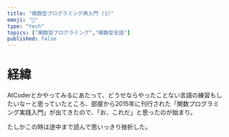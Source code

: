 ```yaml
---
title: "関数型プログラミング再入門 (1)"
emoji: "💆"
type: "tech"
topics: ["関数型プログラミング","関数型言語"]
published: false
---
```


# 経緯

AtCoderとかやってみるにあたって、どうせならやったことない言語の練習もしたいなーと思っていたところ、部屋から2015年に刊行された「関数プログラミング実践入門」が出てきたので、「お、これだ」と思ったのが始まり。

たしかこの時は途中まで読んで思いっきり挫折した。

